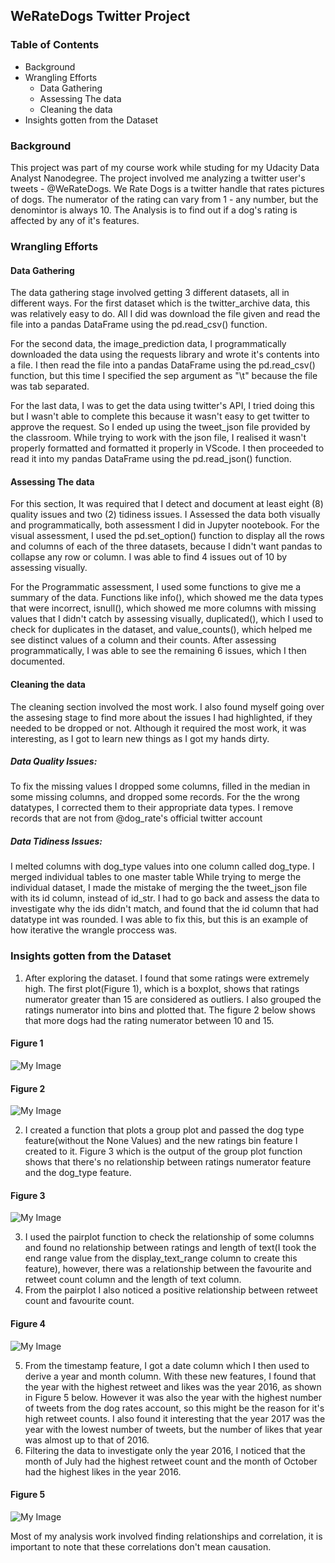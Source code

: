 ## WeRateDogs Twitter Project

### Table of Contents
- Background
- Wrangling Efforts
  - Data Gathering
  - Assessing The data
  - Cleaning the data
- Insights gotten from the Dataset

### Background
This project was part of my course work while studing for my Udacity Data Analyst Nanodegree. The project involved me analyzing a twitter user's tweets - @WeRateDogs. We Rate Dogs is a twitter handle that rates pictures of dogs. The numerator of the rating can vary from 1 - any number, but the denomintor is always 10.
The Analysis is to find out if a dog's rating is affected by any of it's features.

### Wrangling Efforts

#### Data Gathering
The data gathering stage involved getting 3 different datasets, all in different ways. For the first dataset which is the twitter_archive data, this was relatively easy to do. All I did was download the file given and read the file into a pandas DataFrame using the pd.read_csv() function.

For the second data, the image_prediction data, I programmatically downloaded the data using the requests library and wrote it's contents into a file. I then read the file into a pandas DataFrame using the pd.read_csv() function, but this time I specified the sep argument as "\t" because the file was tab separated.

For the last data, I was to get the data using twitter's API, I tried doing this but I wasn't able to complete this because it wasn't easy to get twitter to approve the request. So I ended up using the tweet_json file provided by the classroom. While trying to work with the json file, I realised it wasn't properly formatted and formatted it properly in VScode. I then proceeded to read it into my pandas DataFrame using the pd.read_json() function.

#### Assessing The data
For this section, It was required that I detect and document at least eight (8) quality issues and two (2) tidiness issues. I Assessed the data both visually and programmatically, both assessment I did in Jupyter nootebook. For the visual assessment, I used the pd.set_option() function to display all the rows and columns of each of the three datasets, because I didn't want pandas to collapse any row or column. I was able to find 4 issues out of 10 by assessing visually.

For the Programmatic assessment, I used some functions to give me a summary of the data. Functions like info(), which showed me the data types that were incorrect, isnull(), which showed me more columns with missing values that I didn't catch by assessing visually, duplicated(), which I used to check for duplicates in the dataset, and value_counts(), which helped me see distinct values of a column and their counts. After assessing programmatically, I was able to see the remaining 6 issues, which I then documented.

#### Cleaning the data
The cleaning section involved the most work. I also found myself going over the assesing stage to find more about the issues I had highlighted, if they needed to be dropped or not. Although it required the most work, it was interesting, as I got to learn new things as I got my hands dirty.

##### Data Quality Issues:
To fix the missing values I dropped some columns, filled in the median in some missing columns, and dropped some records.
For the the wrong datatypes, I corrected them to their appropriate data types.
I remove records that are not from @dog_rate's official twitter account
##### Data Tidiness Issues:
I melted columns with dog_type values into one column called dog_type.
I merged individual tables to one master table While trying to merge the individual dataset, I made the mistake of merging the the tweet_json file with its id column, instead of id_str. I had to go back and assess the data to investigate why the ids didn't match, and found that the id column that had datatype int was rounded. I was able to fix this, but this is an example of how iterative the wrangle proccess was.


### Insights gotten from the Dataset

1. After exploring the dataset. I found that some ratings were extremely high. The first plot(Figure 1), which is a boxplot, shows that ratings numerator greater than 15 are considered as outliers. I also grouped the ratings numerator into bins and plotted that. The figure 2 below shows that more dogs had the rating numerator between 10 and 15.

#### Figure 1

![My Image](images/fig1.png)

#### Figure 2

![My Image](images/fig2.png)

2. I created a function that plots a group plot and passed the dog type feature(without the None Values) and the new ratings bin feature I created to it. Figure 3 which is the output of the group plot function shows that there's no relationship between ratings numerator feature and the dog_type feature.

#### Figure 3

![My Image](images/fig3.png)

3. I used the pairplot function to check the relationship of some columns and found no relationship between ratings and length of text(I took the end range value from the display_text_range column to create this feature), however, there was a relationship between the favourite and retweet count column and the length of text column.
4. From the pairplot I also noticed a positive relationship between retweet count and favourite count.

#### Figure 4

![My Image](images/fig4.png)

5. From the timestamp feature, I got a date column which I then used to derive a year and month column. With these new features, I found that the year with the highest retweet and likes was the year 2016, as shown in Figure 5 below. However it was also the year with the highest number of tweets from the dog rates account, so this might be the reason for it's high retweet counts. I also found it interesting that the year 2017 was the year with the lowest number of tweets, but the number of likes that year was almost up to that of 2016.
6. Filtering the data to investigate only the year 2016, I noticed that the month of July had the highest retweet count and the month of October had the highest likes in the year 2016.

#### Figure 5

![My Image](images/fig5.png)

Most of my analysis work involved finding relationships and correlation, it is important to note that these correlations don't mean causation.
